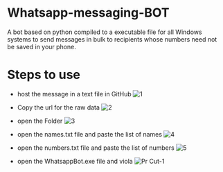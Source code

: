# Whatsapp-messaging-BOT
A bot based on python compiled to a executable file for all Windows systems to send messages in bulk to recipients whose numbers need not be saved in your phone. 

# Steps to use 

- host the message in a text file in GitHub
![1](https://user-images.githubusercontent.com/67222042/182763814-41d8b421-6113-45bc-85e6-3b201e66030c.png)

- Copy the url for the raw data
![2](https://user-images.githubusercontent.com/67222042/182763900-d9072fed-205e-47e3-a3f7-ef4c4a755f17.png)

- open the Folder
![3](https://user-images.githubusercontent.com/67222042/182763987-fffd56d9-65d1-4435-ae38-33cc28389e51.png)

- open the names.txt file and paste the list of names
![4](https://user-images.githubusercontent.com/67222042/182764055-1f6c2c9e-f966-4402-9699-beb7ab52d08b.png)

- open the numbers.txt file and paste the list of numbers
![5](https://user-images.githubusercontent.com/67222042/182764102-3a712c33-3712-4444-8183-c84857160945.png)

- open the WhatsappBot.exe file and viola 
![Pr Cut-1](https://user-images.githubusercontent.com/67222042/182764686-6cdbc69e-07bf-431d-99c8-bfe23d5ef728.gif)
